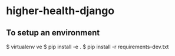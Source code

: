 # higher-health-django


## To setup an environment
$ virtualenv ve
$ pip install -e .
$ pip install -r requirements-dev.txt

